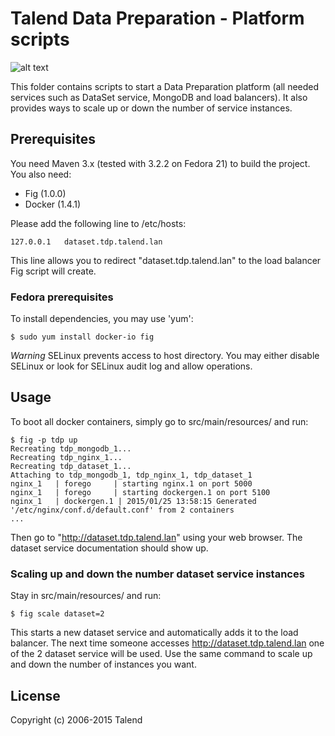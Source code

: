 # Talend Data Preparation - Platform scripts
![alt text](http://www.talend.com/sites/all/themes/talend_responsive/images/logo.png "Talend")

This folder contains scripts to start a Data Preparation platform (all needed services such as DataSet service, MongoDB and load balancers).
It also provides ways to scale up or down the number of service instances.

## Prerequisites

You need Maven 3.x (tested with 3.2.2 on Fedora 21) to build the project. You also need:
* Fig (1.0.0)
* Docker (1.4.1)

Please add the following line to /etc/hosts:
```
127.0.0.1	dataset.tdp.talend.lan
```
This line allows you to redirect "dataset.tdp.talend.lan" to the load balancer Fig script will create.

### Fedora prerequisites
To install dependencies, you may use 'yum':
```
$ sudo yum install docker-io fig
```
*Warning*
SELinux prevents access to host directory. You may either disable SELinux or look for SELinux audit log and allow operations.

## Usage
To boot all docker containers, simply go to src/main/resources/ and run:
```
$ fig -p tdp up
Recreating tdp_mongodb_1...
Recreating tdp_nginx_1...
Recreating tdp_dataset_1...
Attaching to tdp_mongodb_1, tdp_nginx_1, tdp_dataset_1
nginx_1   | forego     | starting nginx.1 on port 5000
nginx_1   | forego     | starting dockergen.1 on port 5100
nginx_1   | dockergen.1 | 2015/01/25 13:58:15 Generated '/etc/nginx/conf.d/default.conf' from 2 containers
...

```
Then go to "http://dataset.tdp.talend.lan" using your web browser. The dataset service documentation should show up.

### Scaling up and down the number dataset service instances
Stay in src/main/resources/ and run:
```
$ fig scale dataset=2
```
This starts a new dataset service and automatically adds it to the load balancer. The next time someone accesses http://dataset.tdp.talend.lan
one of the 2 dataset service will be used.
Use the same command to scale up and down the number of instances you want.

## License

Copyright (c) 2006-2015 Talend
